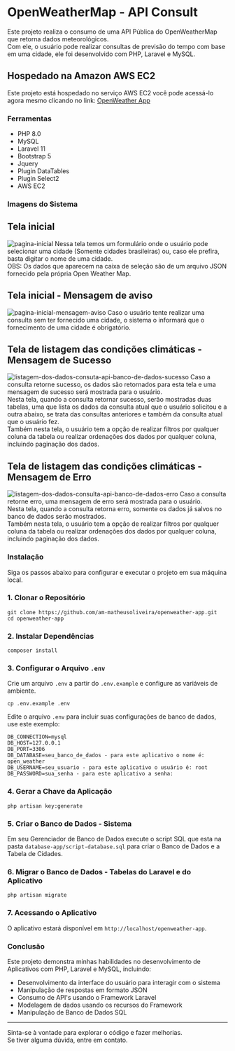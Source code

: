 # OpenWeatherMap - API Consult

Este projeto realiza o consumo de uma API Pública do OpenWeatherMap que retorna dados meteorológicos.</br>
Com ele, o usuário pode realizar consultas de previsão do tempo com base em uma cidade, ele foi desenvolvido com PHP, Laravel e MySQL. 

## Hospedado na Amazon AWS EC2
Este projeto está hospedado no serviço AWS EC2 você pode acessá-lo agora mesmo clicando no link: [OpenWeather App](http://ec2-52-67-60-157.sa-east-1.compute.amazonaws.com/openweather-app) 

### Ferramentas
* PHP 8.0
* MySQL
* Laravel 11
* Bootstrap 5
* Jquery
* Plugin DataTables
* Plugin Select2
* AWS EC2

### Imagens do Sistema
## Tela inicial
![pagina-inicial](https://github.com/user-attachments/assets/571544ab-2ce1-4436-b033-b847d93246a1)
Nessa tela temos um formulário onde o usuário pode selecionar uma cidade (Somente cidades brasileiras) ou, caso ele prefira, basta digitar o nome de uma cidade.</br>
OBS: Os dados que aparecem na caixa de seleção são de um arquivo JSON fornecido pela própria Open Weather Map.

## Tela inicial - Mensagem de aviso
![pagina-inicial-mensagem-aviso](https://github.com/user-attachments/assets/5c327634-2117-44df-b326-9f3328cde800)
Caso o usuário tente realizar uma consulta sem ter fornecido uma cidade, o sistema o informará que o fornecimento de uma cidade é obrigatório.

## Tela de listagem das condições climáticas - Mensagem de Sucesso
![listagem-dos-dados-consuta-api-banco-de-dados-sucesso](https://github.com/user-attachments/assets/a4cfd2f4-1e62-4d9f-be00-b2259f6b43be)
Caso a consulta retorne sucesso, os dados são retornados para esta tela e uma mensagem de sucesso será mostrada para o usuário.</br>
Nesta tela, quando a consulta retornar sucesso, serão mostradas duas tabelas, uma que lista os dados da consulta atual que o usuário solicitou e a outra abaixo, se trata das consultas anteriores e também da consulta atual que o usuário fez.</br>
Também nesta tela, o usuário tem a opção de realizar filtros por qualquer coluna da tabela ou realizar ordenações dos dados por qualquer coluna, incluindo paginação dos dados.

## Tela de listagem das condições climáticas - Mensagem de Erro
![listagem-dos-dados-consulta-api-banco-de-dados-erro](https://github.com/user-attachments/assets/9d2ec223-55b1-4c5f-8301-c4d9d5f47371)
Caso a consulta retorne erro, uma mensagem de erro será mostrada para o usuário.</br>
Nesta tela, quando a consulta retorna erro, somente os dados já salvos no banco de dados serão mostrados.</br>
Também nesta tela, o usuário tem a opção de realizar filtros por qualquer coluna da tabela ou realizar ordenações dos dados por qualquer coluna, incluindo paginação dos dados.

### Instalação
Siga os passos abaixo para configurar e executar o projeto em sua máquina local.
### 1. Clonar o Repositório
```
git clone https://github.com/am-matheusoliveira/openweather-app.git
cd openweather-app
```
### 2. Instalar Dependências
```
composer install
```
### 3. Configurar o Arquivo `.env`
Crie um arquivo `.env` a partir do `.env.example` e configure as variáveis de ambiente.</br>
```
cp .env.example .env
```
Edite o arquivo `.env` para incluir suas configurações de banco de dados, use este exemplo:
```
DB_CONNECTION=mysql
DB_HOST=127.0.0.1
DB_PORT=3306
DB_DATABASE=seu_banco_de_dados - para este aplicativo o nome é: open_weather
DB_USERNAME=seu_usuario - para este aplicativo o usuário é: root
DB_PASSWORD=sua_senha - para este aplicativo a senha: 
```
### 4. Gerar a Chave da Aplicação
```
php artisan key:generate
```
### 5. Criar o Banco de Dados - Sistema
Em seu Gerenciador de Banco de Dados execute o script SQL que esta na pasta `database-app/script-database.sql` para criar o Banco de Dados e a Tabela de Cidades.

### 6. Migrar o Banco de Dados - Tabelas do Laravel e do Aplicativo
```
php artisan migrate
```
### 7. Acessando o Aplicativo
O aplicativo estará disponível em `http://localhost/openweather-app`.<br>

### Conclusão

Este projeto demonstra minhas habilidades no desenvolvimento de Aplicativos com PHP, Laravel e MySQL, incluindo:
* Desenvolvimento da interface do usuário para interagir com o sistema
* Manipulação de respostas em formato JSON
* Consumo de API's usando o Framework Laravel
* Modelagem de dados usando os recursos do Framework
* Manipulação de Banco de Dados SQL
---
Sinta-se à vontade para explorar o código e fazer melhorias.<br>
Se tiver alguma dúvida, entre em contato.
